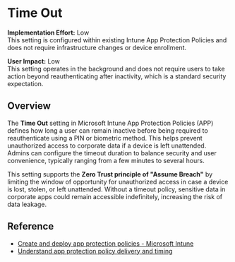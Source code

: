 # Time Out

**Implementation Effort:** Low  
This setting is configured within existing Intune App Protection Policies and does not require infrastructure changes or device enrollment.

**User Impact:** Low  
This setting operates in the background and does not require users to take action beyond reauthenticating after inactivity, which is a standard security expectation.

## Overview

The **Time Out** setting in Microsoft Intune App Protection Policies (APP) defines how long a user can remain inactive before being required to reauthenticate using a PIN or biometric method. This helps prevent unauthorized access to corporate data if a device is left unattended. Admins can configure the timeout duration to balance security and user convenience, typically ranging from a few minutes to several hours.

This setting supports the **Zero Trust principle of "Assume Breach"** by limiting the window of opportunity for unauthorized access in case a device is lost, stolen, or left unattended. Without a timeout policy, sensitive data in corporate apps could remain accessible indefinitely, increasing the risk of data leakage.

## Reference

- [Create and deploy app protection policies - Microsoft Intune](https://learn.microsoft.com/en-us/intune/intune-service/apps/app-protection-policies)
- [Understand app protection policy delivery and timing](https://learn.microsoft.com/en-us/intune/intune-service/apps/app-protection-policy-delivery)
